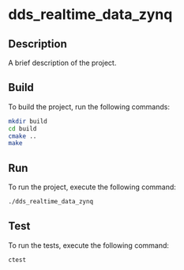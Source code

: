 # dds_realtime_data_zynq

## Description
A brief description of the project.

## Build
To build the project, run the following commands:
```sh
mkdir build
cd build
cmake ..
make
```

## Run
To run the project, execute the following command:
```sh
./dds_realtime_data_zynq
```

## Test
To run the tests, execute the following command:
```sh
ctest
```
